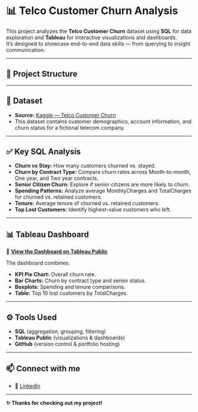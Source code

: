 # 📊 Telco Customer Churn Analysis

This project analyzes the **Telco Customer Churn** dataset using **SQL** for data exploration and **Tableau** for interactive visualizations and dashboards.  
It’s designed to showcase end-to-end data skills — from querying to insight communication.

---

## 📂 Project Structure

---

## 📌 Dataset

- **Source:** [Kaggle — Telco Customer Churn](https://www.kaggle.com/datasets/blastchar/telco-customer-churn)
- This dataset contains customer demographics, account information, and churn status for a fictional telecom company.

---

## ✅ Key SQL Analysis

- **Churn vs Stay:** How many customers churned vs. stayed.
- **Churn by Contract Type:** Compare churn rates across Month-to-month, One year, and Two year contracts.
- **Senior Citizen Churn:** Explore if senior citizens are more likely to churn.
- **Spending Patterns:** Analyze average MonthlyCharges and TotalCharges for churned vs. retained customers.
- **Tenure:** Average tenure of churned vs. retained customers.
- **Top Lost Customers:** Identify highest-value customers who left.

---

## 📊 Tableau Dashboard

🔗 [**View the Dashboard on Tableau Public**](https://public.tableau.com/app/profile/jay.rathwa/viz/Telco_Cus_Churn/Dashboard1?publish=yes)

The dashboard combines:
- **KPI Pie Chart:** Overall churn rate.
- **Bar Charts:** Churn by contract type and senior status.
- **Boxplots:** Spending and tenure comparisons.
- **Table:** Top 10 lost customers by TotalCharges.

---

## ⚙️ Tools Used

- **SQL** (aggregation, grouping, filtering)
- **Tableau Public** (visualizations & dashboards)
- **GitHub** (version control & portfolio hosting)

---

## 📫 Connect with me

- 💼 [LinkedIn](https://www.linkedin.com/in/rathwaj21)

---

**✨ Thanks for checking out my project!**
